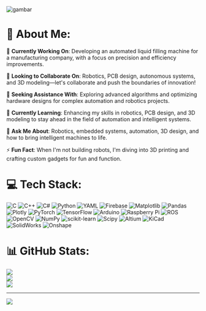 ![gambar](https://github.com/user-attachments/assets/e0231735-3ce0-40b3-9544-28a42e2ca753)


# 💫 About Me:

🔭 **Currently Working On**: Developing an automated liquid filling machine for a manufacturing company, with a focus on precision and efficiency improvements.

👯 **Looking to Collaborate On**: Robotics, PCB design, autonomous systems, and 3D modeling—let's collaborate and push the boundaries of innovation!

🤝 **Seeking Assistance With**: Exploring advanced algorithms and optimizing hardware designs for complex automation and robotics projects.

🌱 **Currently Learning**: Enhancing my skills in robotics, PCB design, and 3D modeling to stay ahead in the field of automation and intelligent systems.

💬 **Ask Me About**: Robotics, embedded systems, automation, 3D design, and how to bring intelligent machines to life.

⚡ **Fun Fact**: When I'm not building robots, I'm diving into 3D printing and crafting custom gadgets for fun and function.


# 💻 Tech Stack:
![C](https://img.shields.io/badge/c-%2300599C.svg?style=for-the-badge&logo=c&logoColor=white) 
![C++](https://img.shields.io/badge/c++-%2300599C.svg?style=for-the-badge&logo=c%2B%2B&logoColor=white) 
![C#](https://img.shields.io/badge/c%23-%23239120.svg?style=for-the-badge&logo=csharp&logoColor=white) 
![Python](https://img.shields.io/badge/python-3670A0?style=for-the-badge&logo=python&logoColor=ffdd54) 
![YAML](https://img.shields.io/badge/yaml-%23ffffff.svg?style=for-the-badge&logo=yaml&logoColor=151515) 
![Firebase](https://img.shields.io/badge/firebase-%23039BE5.svg?style=for-the-badge&logo=firebase) 
![Matplotlib](https://img.shields.io/badge/Matplotlib-%23ffffff.svg?style=for-the-badge&logo=Matplotlib&logoColor=black) 
![Pandas](https://img.shields.io/badge/pandas-%23150458.svg?style=for-the-badge&logo=pandas&logoColor=white) 
![Plotly](https://img.shields.io/badge/Plotly-%233F4F75.svg?style=for-the-badge&logo=plotly&logoColor=white) 
![PyTorch](https://img.shields.io/badge/PyTorch-%23EE4C2C.svg?style=for-the-badge&logo=PyTorch&logoColor=white) 
![TensorFlow](https://img.shields.io/badge/TensorFlow-%23FF6F00.svg?style=for-the-badge&logo=TensorFlow&logoColor=white) 
![Arduino](https://img.shields.io/badge/-Arduino-00979D?style=for-the-badge&logo=Arduino&logoColor=white) 
![Raspberry Pi](https://img.shields.io/badge/-RaspberryPi-C51A4A?style=for-the-badge&logo=Raspberry-Pi) 
![ROS](https://img.shields.io/badge/ros-%230A0FF9.svg?style=for-the-badge&logo=ros&logoColor=white) 
![OpenCV](https://img.shields.io/badge/opencv-%23white.svg?style=for-the-badge&logo=opencv&logoColor=white) 
![NumPy](https://img.shields.io/badge/numpy-%23013243.svg?style=for-the-badge&logo=numpy&logoColor=white) 
![scikit-learn](https://img.shields.io/badge/scikit--learn-%23F7931E.svg?style=for-the-badge&logo=scikit-learn&logoColor=white) 
![Scipy](https://img.shields.io/badge/SciPy-%230C55A5.svg?style=for-the-badge&logo=scipy&logoColor=%white) 
![Altium](https://img.shields.io/badge/Altium-223052?style=for-the-badge&logo=altium-designer&logoColor=white)
![KiCad](https://img.shields.io/badge/KiCad-314CB0?style=for-the-badge&logo=kicad&logoColor=white)
![SolidWorks](https://img.shields.io/badge/SolidWorks-EF5C00?style=for-the-badge&logo=solidworks&logoColor=white)
![Onshape](https://img.shields.io/badge/Onshape-1B6AC6?style=for-the-badge&logo=onshape&logoColor=white)

# 📊 GitHub Stats:
![](https://github-readme-stats.vercel.app/api?username=idabble31&theme=dark&hide_border=false&include_all_commits=false&count_private=false)<br/>
![](https://github-readme-streak-stats.herokuapp.com/?user=idabble31&theme=dark&hide_border=false)<br/>
![](https://github-readme-stats.vercel.app/api/top-langs/?username=idabble31&theme=dark&hide_border=false&include_all_commits=false&count_private=false&layout=compact)

---
[![](https://visitcount.itsvg.in/api?id=idabble31&icon=0&color=0)](https://visitcount.itsvg.in)

<!-- Proudly created with GPRM ( https://gprm.itsvg.in ) -->
